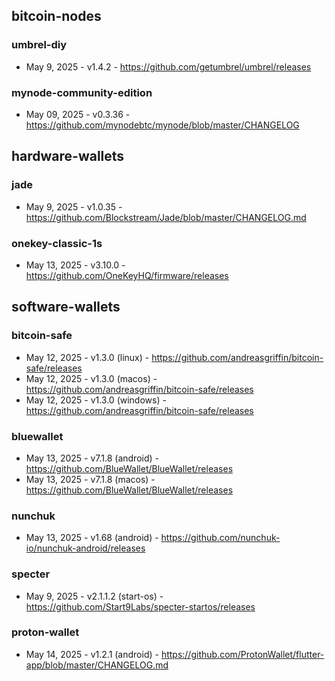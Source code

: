 ## bitcoin-nodes
### umbrel-diy
- May 9, 2025 - v1.4.2 - https://github.com/getumbrel/umbrel/releases
### mynode-community-edition
- May 09, 2025 - v0.3.36 - https://github.com/mynodebtc/mynode/blob/master/CHANGELOG

## hardware-wallets
### jade
- May 9, 2025 - v1.0.35 - https://github.com/Blockstream/Jade/blob/master/CHANGELOG.md
### onekey-classic-1s
- May 13, 2025 - v3.10.0 - https://github.com/OneKeyHQ/firmware/releases

## software-wallets
### bitcoin-safe
- May 12, 2025 - v1.3.0 (linux) - https://github.com/andreasgriffin/bitcoin-safe/releases
- May 12, 2025 - v1.3.0 (macos) - https://github.com/andreasgriffin/bitcoin-safe/releases
- May 12, 2025 - v1.3.0 (windows) - https://github.com/andreasgriffin/bitcoin-safe/releases
### bluewallet
- May 13, 2025 - v7.1.8 (android) - https://github.com/BlueWallet/BlueWallet/releases
- May 13, 2025 - v7.1.8 (macos) - https://github.com/BlueWallet/BlueWallet/releases
### nunchuk
- May 13, 2025 - v1.68 (android) - https://github.com/nunchuk-io/nunchuk-android/releases
### specter
- May 9, 2025 - v2.1.1.2 (start-os) - https://github.com/Start9Labs/specter-startos/releases
### proton-wallet
- May 14, 2025 - v1.2.1 (android) - https://github.com/ProtonWallet/flutter-app/blob/master/CHANGELOG.md
